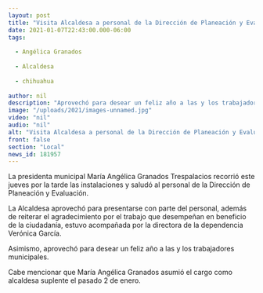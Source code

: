 ```yaml
---
layout: post
title: "Visita Alcaldesa a personal de la Dirección de Planeación y Evaluación"
date: 2021-01-07T22:43:00.000-06:00
tags:
  
  - Angélica Granados
  
  - Alcaldesa
  
  - chihuahua
  
author: nil
description: "Aprovechó para desear un feliz año a las y los trabajadores municipales."
image: "/uploads/2021/images-unnamed.jpg"
video: "nil"
audio: "nil"
alt: "Visita Alcaldesa a personal de la Dirección de Planeación y Evaluación"
front: false
section: "Local"
news_id: 181957
---
```


La presidenta municipal María Angélica Granados Trespalacios recorrió este jueves por la tarde las instalaciones y saludó al personal de la Dirección de Planeación y Evaluación.

La Alcaldesa aprovechó para presentarse con parte del personal, además de reiterar el agradecimiento por el trabajo que desempeñan en beneficio de la ciudadanía, estuvo acompañada por la directora de la dependencia Verónica García.

Asimismo, aprovechó para desear un feliz año a las y los trabajadores municipales.

Cabe mencionar que María Angélica Granados asumió el cargo como alcaldesa suplente el pasado 2 de enero.
